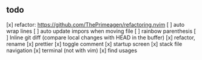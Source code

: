 
## todo
[x] refactor: https://github.com/ThePrimeagen/refactoring.nvim
[ ] auto wrap lines
[ ] auto update impors when moving file 
[ ] rainbow parenthesis
[ ] Inline git diff (compare local changes with HEAD in the buffer)
[x] refactor, rename
[x] prettier
[x] toggle comment
[x] startup screen
[x] stack file navigation
[x] terminal (not with vim)
[x] find usages
